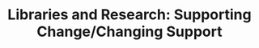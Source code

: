 ---
dateStart: 2014-06-11
dateEnd: 2014-06-12
title: "Libraries and Research: Supporting Change/Changing Support"
venue: "Libraries and Research: Supporting Change/Changing Support"
organizer: Andrea Scharnhorst
credit:
city: Amsterdam
state:
country: Netherlands
pdfLink: 20140611-libraries-research.pdf
venueImages:
---